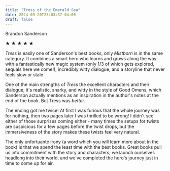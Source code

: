 ```yaml
---
title: "Tress of the Emerald Sea"
date: 2024-09-20T23:03:37-04:00
draft: false
---
```


Brandon Sanderson

&#9733; &#9733; &#9733; &#9733; &#9733;

_Tress_ is easily one of Sanderson's best books, only _Mistborn_ is in the same category. It combines a smart hero who learns and grows along the way with a fantastically new magic system (only 1/3 of which gets explored, sequals here we come!), incredibly witty dialogue, and a storyline that never feels slow or stale.

One of the main strengths of _Tress_ the excellent characters and their dialogue; it's realistic, snarky, and witty in the style of Good Omens, which Sanderson actually mentions as an inspiration in the author's notes at the end of the book. But Tress was _better_.

The ending got me twice! At first I was furious that the whole journey was for nothing, then two pages later I was thrilled to be wrong! I didn't see either of those surprises coming either - many times the setups for twists are suspicious for a few pages before the twist drops, but the immersiveness of the story makes these twists feel very natural.

The only unfortuante irony (a word which you will learn more about in the book) is that we spend the least time with the best books. Great books pull us into commitment with the story and characters; we launch ourselves headlong into their world, and we've completed the hero's journey just in time to come up for air.
